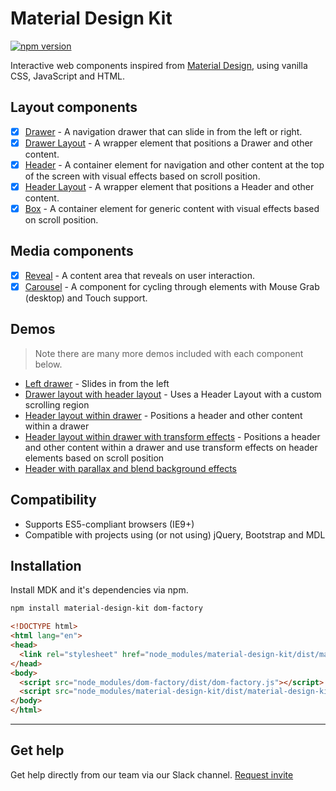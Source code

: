 # Material Design Kit

[![npm version](https://badge.fury.io/js/material-design-kit.svg)](https://badge.fury.io/js/material-design-kit)

Interactive web components inspired from [Material Design](https://www.google.com/design/spec/material-design/introduction.html), using vanilla CSS, JavaScript and HTML.

## Layout components

- [x] [Drawer](https://github.com/themekit/material-design-kit/tree/master/src/drawer) - A navigation drawer that can slide in from the left or right.
- [x] [Drawer Layout](https://github.com/themekit/material-design-kit/tree/master/src/drawer-layout) - A wrapper element that positions a Drawer and other content.
- [x] [Header](https://github.com/themekit/material-design-kit/tree/master/src/header) - A container element for navigation and other content at the top of the screen with visual effects based on scroll position.
- [x] [Header Layout](https://github.com/themekit/material-design-kit/tree/master/src/header-layout) - A wrapper element that positions a Header and other content.
- [x] [Box](https://github.com/themekit/material-design-kit/tree/master/src/box) - A container element for generic content with visual effects based on scroll position.

## Media components

- [x] [Reveal](https://github.com/themekit/material-design-kit/tree/master/src/reveal) - A content area that reveals on user interaction.
- [x] [Carousel](https://github.com/themekit/material-design-kit/tree/master/src/carousel) - A component for cycling through elements with Mouse Grab (desktop) and Touch support.

## Demos

> Note there are many more demos included with each component below.

- [Left drawer](http://mdk-demo.themekit.io/drawer-left.html) - Slides in from the left
- [Drawer layout with header layout](http://mdk-demo.themekit.io/drawer-layout-with-header-layout.html) - Uses a Header Layout with a custom scrolling region
- [Header layout within drawer](http://mdk-demo.themekit.io/header-layout-drawer.html) - Positions a header and other content within a drawer
- [Header layout within drawer with transform effects](http://mdk-demo.themekit.io/header-layout-drawer-transform-fx.html) - Positions a header and other content within a drawer and use transform effects on header elements based on scroll position
- [Header with parallax and blend background effects](http://mdk-demo.themekit.io/header-parallax-blend.html)

## Compatibility

- Supports ES5-compliant browsers (IE9+)
- Compatible with projects using (or not using) jQuery, Bootstrap and MDL

## Installation

Install MDK and it's dependencies via npm.

```bash
npm install material-design-kit dom-factory
```

```html
<!DOCTYPE html>
<html lang="en">
<head>
  <link rel="stylesheet" href="node_modules/material-design-kit/dist/material-design-kit.css">
</head>
<body>
  <script src="node_modules/dom-factory/dist/dom-factory.js"></script>
  <script src="node_modules/material-design-kit/dist/material-design-kit.js" async defer></script>
</body>
</html>
```

---

## Get help
Get help directly from our team via our Slack channel. [Request invite](http://themekit-slack-invite.stamplayapp.com/)
